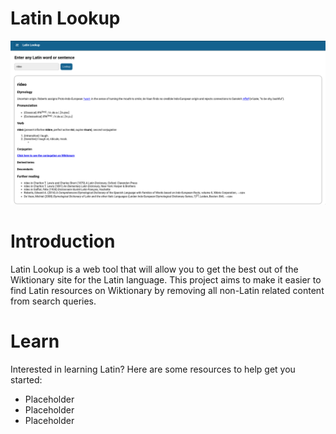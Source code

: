 # Latin Lookup
![Latin Lookup Screenshot](main.png)

# Introduction
Latin Lookup is a web tool that will allow you to get the best out of the Wiktionary site for the Latin language. This project aims to make it easier to find Latin resources on Wiktionary by removing all non-Latin related content from search queries.

# Learn
Interested in learning Latin? Here are some resources to help get you started:
- Placeholder
- Placeholder
- Placeholder
